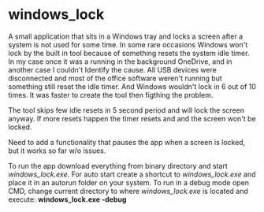 # windows_lock

A small application that sits in a Windows tray and locks a screen after a system is not used for some time.
In some rare occasions Windows won't lock by the built in tool because of something resets the system idle timer.
In my case once it was a running in the background OneDrive, and in another case I couldn't Identify the cause.
All USB devices were disconnected and most of the office software weren't running but something still reset the idle timer.
And Windows wouldn't lock in 6 out of 10 times.
It was faster to create the tool then figthing the problem.

The tool skips few idle resets in 5 second period and will lock the screen anyway.
If more resets happen the timer resets and and the screen won't be locked.

Need to add a functionality that pauses the app when a screen is locked, but it works so far w/o issues.

To run the app download everything from binary directory and start *windows_lock.exe*.
For auto start create a shortcut to *windows_lock.exe* and place it in an autorun folder on your system.
To run in a debug mode open CMD, change current directory to where *windows_lock.exe* is located and execute: **windows_lock.exe -debug**
